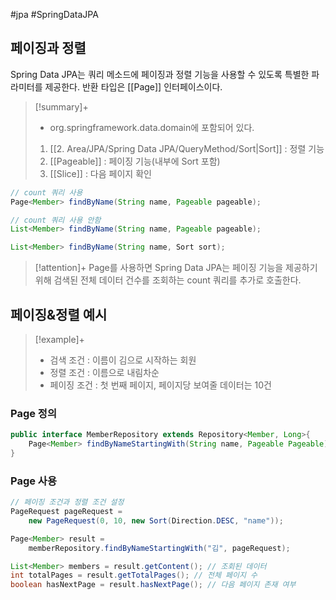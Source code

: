 #jpa #SpringDataJPA 

## 페이징과 정렬

Spring Data JPA는 쿼리 메소드에 페이징과 정렬 기능을 사용할 수 있도록 특별한 파라미터를 제공한다. 반환 타입은 [[Page]] 인터페이스이다.

> [!summary]+ 
> + org.springframework.data.domain에 포함되어 있다.
> 1. [[2. Area/JPA/Spring Data JPA/QueryMethod/Sort|Sort]] : 정렬 기능
> 2. [[Pageable]] : 페이징 기능(내부에 Sort 포함)
> 3. [[Slice]] : 다음 페이지 확인

```java
// count 쿼리 사용
Page<Member> findByName(String name, Pageable pageable);

// count 쿼리 사용 안함
List<Member> findByName(String name, Pageable pageable);

List<Member> findByName(String name, Sort sort);
```

> [!attention]+ 
> Page를 사용하면 Spring Data JPA는 페이징 기능을 제공하기 위해 검색된 전체 데이터 건수를 조회하는 count 쿼리를 추가로 호출한다.

## 페이징&정렬 예시
> [!example]+ 
> + 검색 조건 : 이름이 김으로 시작하는 회원
> + 정렬 조건 : 이름으로 내림차순
> + 페이징 조건 : 첫 번째 페이지, 페이지당 보여줄 데이터는 10건


### Page 정의
```java
public interface MemberRepository extends Repository<Member, Long>{
	Page<Member> findByNameStartingWith(String name, Pageable Pageable);
}
```

### Page 사용
```java
// 페이징 조건과 정렬 조건 설정
PageRequest pageRequest = 
	new PageRequest(0, 10, new Sort(Direction.DESC, "name"));

Page<Member> result = 
	memberRepository.findByNameStartingWith("김", pageRequest);

List<Member> members = result.getContent(); // 조회된 데이터
int totalPages = result.getTotalPages(); // 전체 페이지 수
boolean hasNextPage = result.hasNextPage(); // 다음 페이지 존재 여부
```